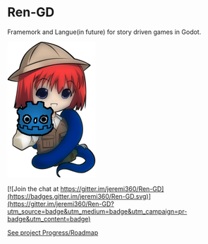 # Ren-GD

Framemork and Langue(in future) for story driven games in Godot.

![Logo](window_icon.png)

[![Join the chat at https://gitter.im/jeremi360/Ren-GD](https://badges.gitter.im/jeremi360/Ren-GD.svg)](https://gitter.im/jeremi360/Ren-GD?utm_source=badge&utm_medium=badge&utm_campaign=pr-badge&utm_content=badge)

[See project Progress/Roadmap](https://trello.com/b/DvOLN3Rb/ren-gd)